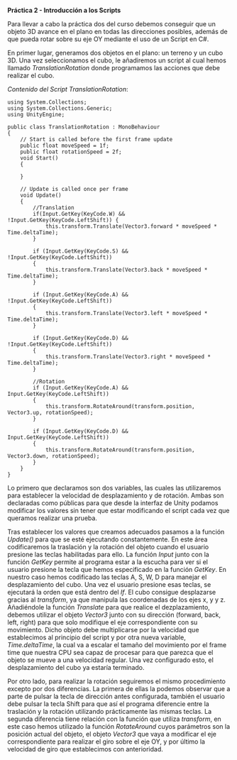 **Práctica 2 - Introducción a los Scripts**

Para llevar a cabo la práctica dos del curso debemos conseguir que un objeto 3D avance en el plano en todas las direcciones posibles, además de que pueda rotar sobre su eje OY mediante el uso de un Script en C#.

En primer lugar, generamos dos objetos en el plano: un terreno y un cubo 3D. Una vez seleccionamos el cubo, le añadiremos un script al cual hemos llamado _TranslationRotation_ donde programamos las acciones que debe realizar el cubo.

_Contenido del Script TranslationRotation_:

    using System.Collections;
    using System.Collections.Generic;
    using UnityEngine;

    public class TranslationRotation : MonoBehaviour
    {
        // Start is called before the first frame update
        public float moveSpeed = 1f;
        public float rotationSpeed = 2f;
        void Start()
        {

        }

        // Update is called once per frame
        void Update()
        {
            //Translation
            if(Input.GetKey(KeyCode.W) && !Input.GetKey(KeyCode.LeftShift)) {
                this.transform.Translate(Vector3.forward * moveSpeed * Time.deltaTime);
            }

            if (Input.GetKey(KeyCode.S) && !Input.GetKey(KeyCode.LeftShift))
            {
                this.transform.Translate(Vector3.back * moveSpeed * Time.deltaTime);
            }

            if (Input.GetKey(KeyCode.A) && !Input.GetKey(KeyCode.LeftShift))
            {
                this.transform.Translate(Vector3.left * moveSpeed * Time.deltaTime);
            }

            if (Input.GetKey(KeyCode.D) && !Input.GetKey(KeyCode.LeftShift))
            {
                this.transform.Translate(Vector3.right * moveSpeed * Time.deltaTime);
            }

            //Rotation
            if (Input.GetKey(KeyCode.A) && Input.GetKey(KeyCode.LeftShift))
            {
                this.transform.RotateAround(transform.position, Vector3.up, rotationSpeed);
            }

            if (Input.GetKey(KeyCode.D) && Input.GetKey(KeyCode.LeftShift))
            {
                this.transform.RotateAround(transform.position, Vector3.down, rotationSpeed);
            }
        }
    }

Lo primero que declaramos son dos variables, las cuales las utilizaremos para establecer la velocidad de desplazamiento y de rotación. Ambas son declaradas como públicas para que desde la interfaz de Unity podamos modificar los valores sin tener que estar modificando el script cada vez que queramos realizar una prueba.

Tras establecer los valores que creamos adecuados pasamos a la función _Update()_ para que se esté ejecutando constantemente. En este área codificaremos la traslación y la rotación del objeto cuando el usuario presione las teclas habilitadas para ello.
La función _Input_ junto con la función _GetKey_ permite al programa estar a la escucha para ver si el usuario presione la tecla que hemos especificado en la función _GetKey_. En nuestro caso hemos codificado las teclas A, S, W, D para manejar el desplazamiento del cubo. 
Una vez el usuario presione esas teclas, se ejecutará la orden que está dentro del _If_. El cubo consigue desplazarse gracias al _transform_, ya que manipula las coordenadas de los ejes x, y y z. Añadiéndole la función _Translate_ para que realice el dezplazamiento, debemos utilizar el objeto _Vector3_ junto con su dirección (forward, back, left, right) para que solo modifique el eje correspondiente con su movimiento. Dicho objeto debe multiplicarse por la velocidad que establecimos al principio del script y por otra nueva variable, _Time.deltaTime_, la cual va a escalar el tamaño del movimiento por el frame time que nuestra CPU sea capaz de procesar para que parezca que el objeto se mueve a una velocidad regular. Una vez configurado esto, el desplazamiento del cubo ya estaría terminado.

Por otro lado, para realizar la rotación seguiremos el mismo procedimiento excepto por dos diferencias.
La primera de ellas la podemos observar que a parte de pulsar la tecla de dirección antes configurada, también el usuario debe pulsar la tecla Shift para que así el programa diferencie entre la traslación y la rotación utilizando prácticamente las mismas teclas.
La segunda diferencia tiene relación con la función que utiliza _transform_, en este caso hemos utilizado la función _RotateAround_ cuyos parámetros son la posición actual del objeto, el objeto _Vector3_ que vaya a modificar el eje correspondiente para realizar el giro sobre el eje OY, y por último la velocidad de giro que establecimos con anterioridad. 

